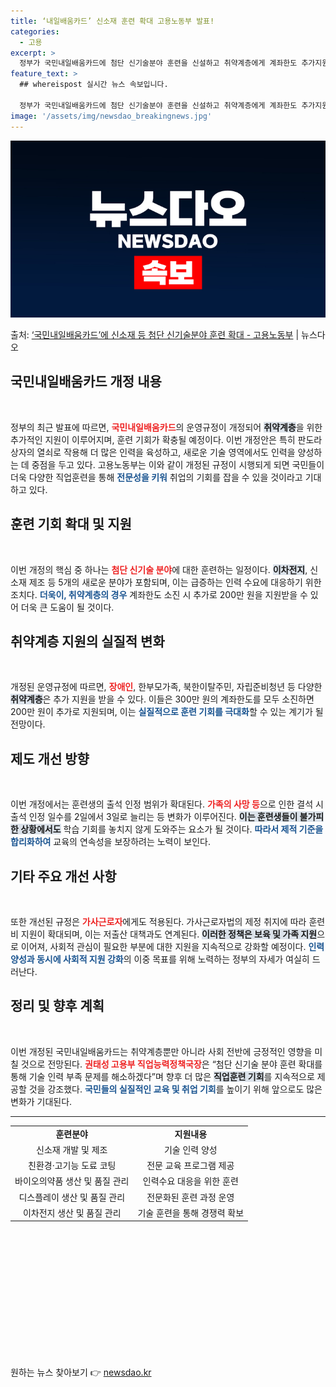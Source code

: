 ```yaml
---
title: ‘내일배움카드’ 신소재 훈련 확대 고용노동부 발표!
categories:
  - 고용
excerpt: >
  정부가 국민내일배움카드에 첨단 신기술분야 훈련을 신설하고 취약계층에게 계좌한도 추가지원 등으로 더 많은 훈련…
feature_text: >
  ## whereispost 실시간 뉴스 속보입니다.

  정부가 국민내일배움카드에 첨단 신기술분야 훈련을 신설하고 취약계층에게 계좌한도 추가지원 등으로 더 많은 훈련…
image: '/assets/img/newsdao_breakingnews.jpg'
---
```


![뉴스다오 속보](/assets/img/newsdao_breakingnews.jpg)

<p>출처: <a href="https://newsdao.kr/2264" rel="dofollow">‘국민내일배움카드’에 신소재 등 첨단 신기술분야 훈련 확대 - 고용노동부</a> | 뉴스다오</p>

<h2 data-ke-size="size26">국민내일배움카드 개정 내용</h2>

<p data-ke-size="size16">&nbsp;</p>
정부의 최근 발표에 따르면, <b><span style="color: #ee2323;">국민내일배움카드</span></b>의 운영규정이 개정되어 <b><span style="background-color: #21538527;">취약계층</span></b>을 위한 추가적인 지원이 이루어지며, 훈련 기회가 확충될 예정이다. 이번 개정안은 특히 판도라 상자의 열쇠로 작용해 더 많은 인력을 육성하고, 새로운 기술 영역에서도 인력을 양성하는 데 중점을 두고 있다. 고용노동부는 이와 같이 개정된 규정이 시행되게 되면 국민들이 더욱 다양한 직업훈련을 통해 <b><span style="color: #1a5490;">전문성을 키워</span></b> 취업의 기회를 잡을 수 있을 것이라고 기대하고 있다.</p>

<h2 data-ke-size="size26">훈련 기회 확대 및 지원</h2>

<p data-ke-size="size16">&nbsp;</p>
이번 개정의 핵심 중 하나는 <b><span style="color: #ee2323;">첨단 신기술 분야</span></b>에 대한 훈련하는 일정이다. <b><span style="background-color: #21538527;">이차전지</span></b>, 신소재 제조 등 5개의 새로운 분야가 포함되며, 이는 급증하는 인력 수요에 대응하기 위한 조치다. <b><span style="color: #1a5490;">더욱이, 취약계층의 경우</span></b> 계좌한도 소진 시 추가로 200만 원을 지원받을 수 있어 더욱 큰 도움이 될 것이다.</p>

<h2 data-ke-size="size26">취약계층 지원의 실질적 변화</h2>

<p data-ke-size="size16">&nbsp;</p>
개정된 운영규정에 따르면, <b><span style="color: #ee2323;">장애인</span></b>, 한부모가족, 북한이탈주민, 자립준비청년 등 다양한 <b><span style="background-color: #21538527;">취약계층</span></b>은 추가 지원을 받을 수 있다. 이들은 300만 원의 계좌한도를 모두 소진하면 200만 원이 추가로 지원되며, 이는 <b><span style="color: #1a5490;">실질적으로 훈련 기회를 극대화</span></b>할 수 있는 계기가 될 전망이다.</p>

<h2 data-ke-size="size26">제도 개선 방향</h2>

<p data-ke-size="size16">&nbsp;</p>
이번 개정에서는 훈련생의 출석 인정 범위가 확대된다. <b><span style="color: #ee2323;">가족의 사망 등</span></b>으로 인한 결석 시 출석 인정 일수를 2일에서 3일로 늘리는 등 변화가 이루어진다. <b><span style="background-color: #21538527;">이는 훈련생들이 불가피한 상황에서도</span></b> 학습 기회를 놓치지 않게 도와주는 요소가 될 것이다. <b><span style="color: #1a5490;">따라서 제적 기준을 합리화하여</span></b> 교육의 연속성을 보장하려는 노력이 보인다.</p>

<h2 data-ke-size="size26">기타 주요 개선 사항</h2>

<p data-ke-size="size16">&nbsp;</p>
또한 개선된 규정은 <b><span style="color: #ee2323;">가사근로자</span></b>에게도 적용된다. 가사근로자법의 제정 취지에 따라 훈련비 지원이 확대되며, 이는 저출산 대책과도 연계된다. <b><span style="background-color: #21538527;">이러한 정책은 보육 및 가족 지원</span></b>으로 이어져, 사회적 관심이 필요한 부분에 대한 지원을 지속적으로 강화할 예정이다. <b><span style="color: #1a5490;">인력 양성과 동시에 사회적 지원 강화</span></b>의 이중 목표를 위해 노력하는 정부의 자세가 여실히 드러난다.</p>

<h2 data-ke-size="size26">정리 및 향후 계획</h2>

<p data-ke-size="size16">&nbsp;</p>
이번 개정된 국민내일배움카드는 취약계층뿐만 아니라 사회 전반에 긍정적인 영향을 미칠 것으로 전망된다. <b><span style="color: #ee2323;">권태성 고용부 직업능력정책국장</span></b>은 “첨단 신기술 분야 훈련 확대를 통해 기술 인력 부족 문제를 해소하겠다”며 향후 더 많은 <b><span style="background-color: #21538527;">직업훈련 기회</span></b>를 지속적으로 제공할 것을 강조했다. <b><span style="color: #1a5490;">국민들의 실질적인 교육 및 취업 기회</span></b>를 높이기 위해 앞으로도 많은 변화가 기대된다.</p>

<hr />
<table style="width: 100%;">
    <tbody>
        <tr>
            <td style="text-align: center; height: 17px;"><b>훈련분야</b></td>
            <td style="text-align: center; height: 17px;"><b>지원내용</b></td>
        </tr>
        <tr>
            <td style="text-align: center; height: 17px;">신소재 개발 및 제조</td>
            <td style="text-align: center; height: 17px;">기술 인력 양성</td>
        </tr>
        <tr>
            <td style="text-align: center; height: 17px;">친환경·고기능 도료 코팅</td>
            <td style="text-align: center; height: 17px;">전문 교육 프로그램 제공</td>
        </tr>
        <tr>
            <td style="text-align: center; height: 17px;">바이오의약품 생산 및 품질 관리</td>
            <td style="text-align: center; height: 17px;">인력수요 대응을 위한 훈련</td>
        </tr>
        <tr>
            <td style="text-align: center; height: 17px;">디스플레이 생산 및 품질 관리</td>
            <td style="text-align: center; height: 17px;">전문화된 훈련 과정 운영</td>
        </tr>
        <tr>
            <td style="text-align: center; height: 17px;">이차전지 생산 및 품질 관리</td>
            <td style="text-align: center; height: 17px;">기술 훈련을 통해 경쟁력 확보</td>
        </tr>
    </tbody>
</table>

<p data-ke-size="size16">&nbsp;</p>
<p data-ke-size="size16">&nbsp;</p>
<p data-ke-size="size16">&nbsp;</p>
<p data-ke-size="size16">&nbsp;</p>
<p data-ke-size="size16">&nbsp;</p>
<p data-ke-size="size16">&nbsp;</p>
<p data-ke-size="size16">&nbsp;</p> 

원하는 뉴스 찾아보기 👉 <a href="https://newsdao.kr" rel="dofollow">newsdao.kr</a>


